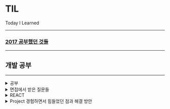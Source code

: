 # TIL

Today I Learned

---

### [2017 공부했던 것들](./README/index.md)

---

## 개발 공부

---

<details>
    <summary>공부</summary>

- [husky & react-skeleton](./README/CS/husky.md)
</details>

<details>
    <summary>면접에서 받은 질문들</summary>

- [브라우저 동작 원리](./README/CS/browser.md)
- [HTTP & HTTPS 차이와 HTTPS 발급 과정](./README/CS/http.md)
- [RESTful API](./README/CS/RestFulApi.md)
- [LocalStorage & Cookie & Session & JWT](./README/CS/LSCS.md)
- [Stack & Queue](./README/CS/stack.md)
- [호이스팅(Hoisting)](./README/CS/Hoisting.md)
- [SOLID 원칙 & Closure](./README/CS/SOLID.md)
- [JS 원시 타입 & Null과 Undefined 차이](./README/CS/jsType.md)
- [객체지향 & 함수 프로그래밍](./README/CS/progaming.md)
- [Promise & Callback & async/await](./README/CS/promise.md)
- [var & let & const](./README/CS/var.md)
- [CSR VS SSR](./README/CS/csr.md)
- [동기 & 비동기 , 블록 & 논블록](./README/CS/sync.md)
</details>

<details>
  <summary>REACT</summary>

- [React Memorization](./README/react/memorization.md)
- [React Context API & Redux](./README/react/thirdParty.md)
</details>

<details>
    <summary>Project 경험하면서 힘들었던 점과 해결 방안</summary>

- [GoldenSurfer(Node.js)](./README/project/goldenSurfer.md)
- [artiwork(React.js)](./README/project/artiwork.md)
</details>
